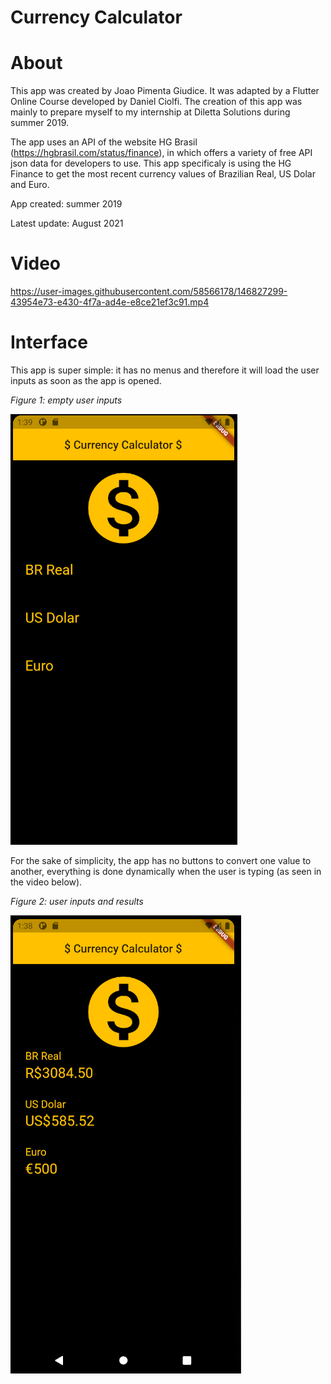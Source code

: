 # Currency Calculator

# About

This app was created by Joao Pimenta Giudice. It was adapted by a Flutter Online Course developed by Daniel Ciolfi. The creation of this app was mainly to prepare myself to my
internship at Diletta Solutions during summer 2019. 

The app uses an API of the website HG Brasil (https://hgbrasil.com/status/finance), in which offers a variety of free API json data 
for developers to use. This app specificaly is using the HG Finance to get the most recent currency values of Brazilian Real, US Dolar and Euro.

App created: summer 2019

Latest update: August 2021

# Video

https://user-images.githubusercontent.com/58566178/146827299-43954e73-e430-4f7a-ad4e-e8ce21ef3c91.mp4

# Interface

This app is super simple: it has no menus and therefore it will load the user inputs as soon as the app is opened.

*Figure 1: empty user inputs*

![base](images/app_image2.png)


For the sake of simplicity, the app has no buttons to convert one value to another, everything is done dynamically when the user is typing (as seen in the video below).

*Figure 2: user inputs and results*

![base](images/App_image1.png)

